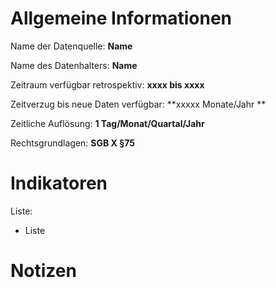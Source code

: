 # Allgemeine Informationen

Name der Datenquelle: **Name**

Name des Datenhalters: **Name**

Zeitraum verfügbar retrospektiv: **xxxx bis xxxx**

Zeitverzug bis neue Daten verfügbar: **xxxxx Monate/Jahr **

Zeitliche Auflösung: **1 Tag/Monat/Quartal/Jahr**

Rechtsgrundlagen: **SGB X §75**

# Indikatoren

Liste:
- Liste

# Notizen

